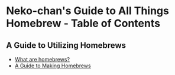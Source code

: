 # Neko-chan's Guide to All Things Homebrew - Table of Contents

## A Guide to Utilizing Homebrews
* [What are homebrews?](A%20Guide%20to%20Utilizing%20Homebrews/What%20are%20homebrews.md)
* [A Guide to Making Homebrews](A%20Guide%20to%20Utilizing%20Homebrews/Making%20homebrews.md)